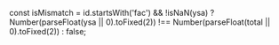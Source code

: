 const isMismatch =
  id.startsWith('fac') && !isNaN(ysa)
    ? Number(parseFloat(ysa || 0).toFixed(2)) !== Number(parseFloat(total || 0).toFixed(2))
    : false;